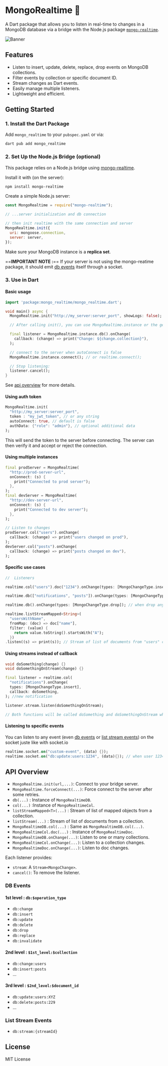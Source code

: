 # MongoRealtime 🚀

A Dart package that allows you to listen in real-time to changes in a MongoDB database via a bridge with the Node.js package [`mongo-realtime`](https://www.npmjs.com/package/mongo-realtime).

![Banner](logo.png)

## Features

- Listen to insert, update, delete, replace, drop events on MongoDB collections.
- Filter events by collection or specific document ID.
- Stream changes as Dart events.
- Easily manage multiple listeners.
- Lightweight and efficient.

## Getting Started

### 1. Install the Dart Package

Add `mongo_realtime` to your `pubspec.yaml` or via:

```bash
dart pub add mongo_realtime
```

### 2. Set Up the Node.js Bridge (optional)

This package relies on a Node.js bridge using [mongo-realtime](https://www.npmjs.com/package/mongo-realtime).

Install it with (on the server):

```bash
npm install mongo-realtime
```

Create a simple Node.js server:

```js
const MongoRealtime = require("mongo-realtime");

// ...server initialization and db connection

// then init realtime with the same connection and server
MongoRealtime.init({
  uri: mongoose.connection,
  server: server,
});
```

Make sure your MongoDB instance is a **replica set**.

==**IMPORTANT NOTE :**== If your server is not using the mongo-reatime package, it should emit [db events](#db-events) itself through a socket.

### 3. Use in Dart

#### Basic usage

```dart
import 'package:mongo_realtime/mongo_realtime.dart';

void main() async {
  MongoRealtime.init("http://my_server:server_port", showLogs: false);

  // After calling init(), you can use MongoRealtime.instance or the getter 'realtime'

  final listener = MongoRealtime.instance.db().onChange(
    callback: (change) => print("Change: ${change.collection}"),
  );

  // connect to the server when autoConnect is false
  MongoRealtime.instance.connect(); // or realtime.connect();

  // Stop listening:
  listener.cancel();
}
```

See [api overview](#api-overview) for more details.

#### Using auth token

```dart
MongoRealtime.init(
  "http://my_server:server_port",
  token : "my_jwt_token", // or any string
  autoConnect: true, // default is false
  authData: {"role": "admin"}, // optional additional data
);
```

This will send the token to the server before connecting. The server can then verify it and accept or reject the connection.

#### Using multiple instances

```dart
final prodServer = MongoRealtime(
  "http://prod-server-url",
  onConnect: (s) {
    print("Connected to prod server");
  },
);
final devServer = MongoRealtime(
  "http://dev-server-url",
  onConnect: (s) {
    print("Connected to dev server");
  },
);

// Listen to changes
prodServer.col("users").onChange(
  callback: (change) => print("users changed on prod"),
);
devServer.col("posts").onChange(
  callback: (change) => print("posts changed on dev"),
);
```

#### Specific use cases

```dart
//  Listeners

realtime.col("users").doc("1234").onChange(types: [MongoChangeType.insert]); // when got a new user with id 1234

realtime.db(["notifications", "posts"]).onChange(types: [MongoChangeType.delete]); // when delete a notification or post

realtime.db().onChange(types: [MongoChangeType.drop]); // when drop any collection

realtime.listStreamMapped<String>(
  "usersWithName",
  fromMap: (doc) => doc["name"],
  filter: (value) {
    return value.toString().startsWith("A");
  })
.listen((s) => print(s)); // Stream of list of documents from "users" collection

```

#### Using streams instead of callback

```dart
void doSomething(change) {}
void doSomethingOnStream(change) {}

final listener = realtime.col(
  "notifications").onChange(
  types: [MongoChangeType.insert],
  callback: doSomething,
); //new notification

listener.stream.listen(doSomethingOnStream);

// Both functions will be called doSomething and doSomethingOnStream when changes
```

#### Listening to specific events

You can listen to any event (even [db events](#db-events) or [list stream events](#list-stream-events)) on the socket juste like with socket.io

```dart
realtime.socket.on("custom-event", (data) {});
realtime.socket.on("db:update:users:1234", (data){}); // when user 1234 changes
```

## API Overview

- `MongoRealtime.init(url,...)`: Connect to your bridge server.
- `MongoRealtime.forceConnect(...)`: Force connect to the server after some retries.
- `db(...)` : Instance of `MongoRealtimeDB`.
- `col(...)` :Instance of `MongoRealtimeCol`.
- `listStreamMapped<T>(...)` : Stream of list of mapped objects from a collection.
- `listStream(...)` : Stream of list of documents from a collection.
- `MongoRealtimeDB.col(...)` : Same as `MongoRealtimeDB.col(...)`.
- `MongoRealtimeCol.doc(...)` : Instance of `MongoRealtimeDoc`.
- `MongoRealtimeDB.onChange(...)`: Listen to one or many collections.
- `MongoRealtimeCol.onChange(...)`: Listen to a collection changes.
- `MongoRealtimeDoc.onChange(...)`: Listen to doc changes.

Each listener provides:

- `stream`: A `Stream<MongoChange>`.
- `cancel()`: To remove the listener.

### DB Events

#### 1st level : `db:$operation_type`

- `db:change`
- `db:insert`
- `db:update`
- `db:delete`
- `db:drop`
- `db:replace`
- `db:invalidate`

#### 2nd level : `$1st_level:$collection`

- `db:change:users`
- `db:insert:posts`
- ...

#### 3rd level : `$2nd_level:$document_id`

- `db:update:users:XYZ`
- `db:delete:posts:229`
- ...

### List Stream Events

- `db:stream:{streamId}`

## License

MIT License
